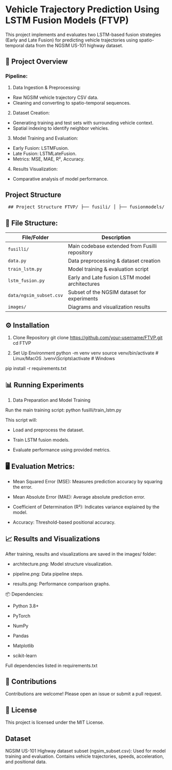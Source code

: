 # Vehicle Trajectory Prediction Using LSTM Fusion Models (FTVP)
This project implements and evaluates two LSTM-based fusion strategies (Early and Late Fusion) for predicting vehicle trajectories using spatio-temporal data from the NGSIM US-101 highway dataset.

## 🚗 Project Overview
### Pipeline:

1. Data Ingestion & Preprocessing:
* Raw NGSIM vehicle trajectory CSV data.
* Cleaning and converting to spatio-temporal sequences.

2. Dataset Creation:
* Generating training and test sets with surrounding vehicle context.
* Spatial indexing to identify neighbor vehicles.

3. Model Training and Evaluation:
* Early Fusion: LSTMFusion.
* Late Fusion: LSTMLateFusion.
* Metrics: MSE, MAE, R², Accuracy.

4. Results Visualization:
* Comparative analysis of model performance.


## Project Structure

<pre> ## Project Structure FTVP/ ├── fusili/ │ ├── fusionmodels/ │ │ └── lstm_fusion.py # Fusion LSTM models │ ├── tabularfusion/ │ │ └── train_lstm.py # Main training script │ └── data.py # Data loading & preprocessing logic ├── data/ │ └── ngsim_subset.csv # NGSIM Dataset subset used for training images/ ├── architecture.png # Model architecture diagram ├── results.png # Experimental results and visualizations ├── pipeline.png # Data pipeline illustration requirements.txt # Python dependencies README.md # Project documentation </pre>


## 📂 File Structure:
| File/Folder             | Description                                    |
| ----------------------- | ---------------------------------------------- |
| `fusilli/`              | Main codebase extended from Fusilli repository |
| `data.py`               | Data preprocessing & dataset creation          |
| `train_lstm.py`         | Model training & evaluation script             |
| `lstm_fusion.py`        | Early and Late fusion LSTM model architectures |
| `data/ngsim_subset.csv` | Subset of the NGSIM dataset for experiments    |
| `images/`               | Diagrams and visualization results             |

## ⚙️ Installation

1. Clone Repository
git clone https://github.com/your-username/FTVP.git
cd FTVP

2. Set Up Environment
python -m venv venv
source venv/bin/activate    # Linux/MacOS
.\venv\Scripts\activate     # Windows

pip install -r requirements.txt

## 📊 Running Experiments
1. Data Preparation and Model Training

Run the main training script:
python fusilli/train_lstm.py

This script will:

* Load and preprocess the dataset.

* Train LSTM fusion models.

* Evaluate performance using provided metrics.

## 🖥️ Evaluation Metrics:

* Mean Squared Error (MSE): Measures prediction accuracy by squaring the error.

* Mean Absolute Error (MAE): Average absolute prediction error.

* Coefficient of Determination (R²): Indicates variance explained by the model.

* Accuracy: Threshold-based positional accuracy.

## 📈 Results and Visualizations

After training, results and visualizations are saved in the images/ folder:

* architecture.png: Model structure visualization.

* pipeline.png: Data pipeline steps.

* results.png: Performance comparison graphs.

📦 Dependencies:

* Python 3.8+

* PyTorch

* NumPy

* Pandas

* Matplotlib

* scikit-learn

Full dependencies listed in requirements.txt

## 📝 Contributions

Contributions are welcome! Please open an issue or submit a pull request.

## 📜 License

This project is licensed under the MIT License.

## Dataset
NGSIM US-101 Highway dataset subset (ngsim_subset.csv): Used for model training and evaluation. Contains vehicle trajectories, speeds, acceleration, and positional data.
